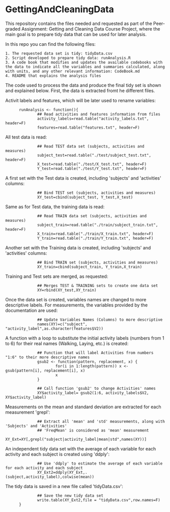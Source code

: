 # GettingAndCleaningData
This repository contains the files needed and requested as part of the Peer-graded Assignment: Getting and Cleaning Data Course Project, where the main goal is to prepare tidy data that can be used for later analysis.

In this repo you can find the following files:

    1. The requested data set is tidy: tidyData.csv
    2. Script developed to prepare tidy data: runAnalysis.R
    3. A code book that modifies and updates the available codebooks with the data to indicate all the variables and summaries calculated, along with units, and any other relevant information: CodeBook.md
    4. README that explains the analysis files
    
The code used to process the data and produce the final tidy set is shown and explained below.
First, the data is extracted fromt he different files.

Activit labels and features, which will be later used to rename variables:

          runAnalysis <- function(){
                  ## Read activities and features information from files
                  activity_labels=read.table("activity_labels.txt", header=F)
                  features=read.table("features.txt", header=F)
                  
All test data is read:

                  ## Read TEST data set (subjects, activities and measures)
                  subject_test=read.table("./test/subject_test.txt", header=F)
                  X_test=read.table("./test/X_test.txt", header=F)
                  Y_test=read.table("./test/Y_test.txt", header=F)
                  
A first set with the Test data is created, including 'subjects' and 'activities' columns:

                  ## Bind TEST set (subjects, activities and measures)
                  XY_test=cbind(subject_test, Y_test,X_test)
                  
Same as for Test data, the training data is read:

                  ## Read TRAIN data set (subjects, activities and measures)
                  subject_train=read.table("./train/subject_train.txt", header=F)
                  X_train=read.table("./train/X_train.txt", header=F)
                  Y_train=read.table("./train/Y_train.txt", header=F)

Another set with the Training data is created, including 'subjects' and 'activities' columns:

                  ## Bind TRAIN set (subjects, activities and measures)
                  XY_train=cbind(subject_train, Y_train,X_train)

Training and Test sets are merged, as requested:

                  ## Merges TEST & TRAINING sets to create one data set
                  XY=rbind(XY_test,XY_train)

Once the data set is created, variables names are changed to more descriptive labels. For measurements, the variables provided by the documentation are used:

                  ## Update Variables Names (Columns) to more descriptive 
                  names(XY)=c("subject", "activity_label",as.character(features$V2))

A function with a loop to substitute the initial activity labels (numbers from 1 to 6) for their real names (Walking, Laying, etc.) is created:

                  ## Function that will label Activities from numbers "1:6" to their more descriptive names
                  gsub2 <- function(pattern, replacement, x) {
                          for(i in 1:length(pattern)) x <- gsub(pattern[i], replacement[i], x)
                          x
                  }

                  ## Call function 'gsub2' to change Activities' names
                  XY$activity_label= gsub2(1:6, activity_labels$V2, XY$activity_label)

Measurements on the mean and standard deviation are extracted for each measurement 'grepl':

                  ## Extract all 'mean' and 'std' measurements, along with 'Subjects' and 'Activities'
                  ## 'FreqMean' is considered as 'mean' measurement
                  XY_Ext=XY[,grepl("subject|activity_label|mean|std",names(XY))]
                  
An independent tidy data set with the average of each variable for each activity and each subject is created using 'ddply':

                  ## Use 'ddply' to estimate the average of each variable for each activity and each subject
                  XY_Ext2=ddply(XY_Ext,.(subject,activity_label),colwise(mean))
              
The tidy data is saved in a new file called 'tidyData.csv':              

                  ## Save the new tidy data set
                  write.table(XY_Ext2,file = "tidyData.csv",row.names=F)
          }
